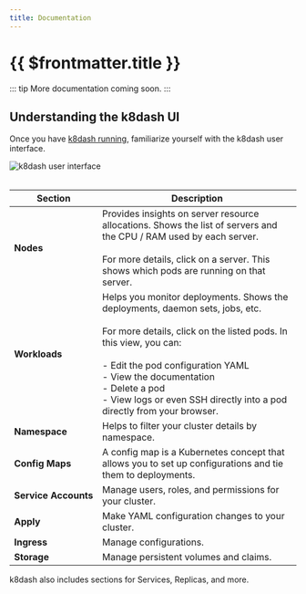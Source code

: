 ```yaml
---
title: Documentation
---
```


# {{ $frontmatter.title }}

::: tip
More documentation coming soon.
:::

## Understanding the k8dash UI

Once you have [k8dash running](/install/), familiarize yourself with the k8dash user interface.

<img 
:src="$withBase('/images/k8dash-screen.png')" alt="k8dash user interface" class="img-with-border"/>
<br></br>

|Section|Description|
|---|---|
|**Nodes**| Provides insights on server resource allocations. Shows the list of servers and the CPU / RAM used by each server. <br/>&nbsp;<br/> For more details, click on a server. This shows which pods are running on that server.|
|**Workloads**| Helps you monitor deployments. Shows the deployments, daemon sets, jobs, etc. <br/>&nbsp;<br/> For more details, click on the listed pods. In this view, you can: <br/>&nbsp;<br/> - Edit the pod configuration YAML <br/> - View the documentation <br/> - Delete a pod <br/> - View logs or even SSH directly into a pod directly from your browser. |
|**Namespace**| Helps to filter your cluster details by namespace. |
|<nobr>**Config Maps**</nobr>| A config map is a Kubernetes concept that allows you to set up configurations and tie them to deployments. |
|<nobr>**Service Accounts**</nobr>| Manage users, roles, and permissions for your cluster. |
|**Apply**| Make YAML configuration changes to your cluster. |
|**Ingress**| Manage configurations. |
|**Storage**| Manage persistent volumes and claims. |

k8dash also includes sections for Services, Replicas, and more. 
